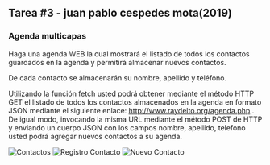 ## Tarea #3 - juan pablo cespedes mota(2019)

### Agenda multicapas 

Haga una agenda WEB la cual mostrará el listado de todos los contactos guardados en la agenda y permitirá almacenar nuevos contactos.

De cada contacto se almacenarán su nombre, apellido y teléfono.

Utilizando la función fetch usted podrá obtener mediante el método HTTP GET el listado de todos los contactos almacenados en la agenda en formato JSON mediante el siguiente enlace: http://www.raydelto.org/agenda.php . De igual modo, invocando la misma URL mediante el método POST de HTTP y enviando un cuerpo JSON con los campos nombre, apellido, telefono usted podrá agregar nuevos contactos a su agenda.

![Contactos](./img/contactos.png)
![Registro Contacto](./img/registrarContacto.png)
![Nuevo Contacto](./img/nuevoContacto.png)
